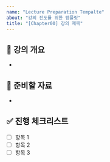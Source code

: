 ```yaml
---
name: "Lecture Preparation Tempalte"
about: "강의 진도를 위한 템플릿"
title: "[Chapter00] 강의 제목"
---
```


## 🎯 강의 개요
<!-- 강의에서 다룰 개념과 주요 학습 목표를 설명하기 -->
- 

## 📂 준비할 자료
<!-- PPT, 코드, 예제 등 필요한 자료를 정리하세요. -->
- 

## ✅ 진행 체크리스트
- [ ] 항목 1
- [ ] 항목 2
- [ ] 항목 3
